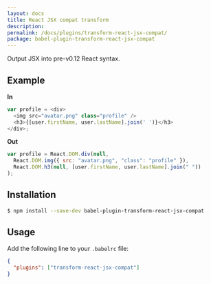 ```yaml
---
layout: docs
title: React JSX compat transform
description:
permalink: /docs/plugins/transform-react-jsx-compat/
package: babel-plugin-transform-react-jsx-compat
---
```


Output JSX into pre-v0.12 React syntax.

## Example

**In**

```javascript
var profile = <div>
  <img src="avatar.png" class="profile" />
  <h3>{[user.firstName, user.lastName].join(' ')}</h3>
</div>;
```

**Out**

```javascript
var profile = React.DOM.div(null,
  React.DOM.img({ src: "avatar.png", "class": "profile" }),
  React.DOM.h3(null, [user.firstName, user.lastName].join(" "))
);
```

## Installation

```sh
$ npm install --save-dev babel-plugin-transform-react-jsx-compat
```

## Usage

Add the following line to your `.babelrc` file:

```json
{
  "plugins": ["transform-react-jsx-compat"]
}
```
